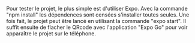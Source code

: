 Pour tester le projet, le plus simple est d'utiliser Expo. Avec la commande "npm install" les dépendences sont censées s'installer toutes seules. Une fois fait, le projet peut être lancé en utilisant la commande "expo start". Il suffit ensuite de flacher le QRcode avec l'application "Expo Go" pour voir apparaître le projet sur le téléphone. 
